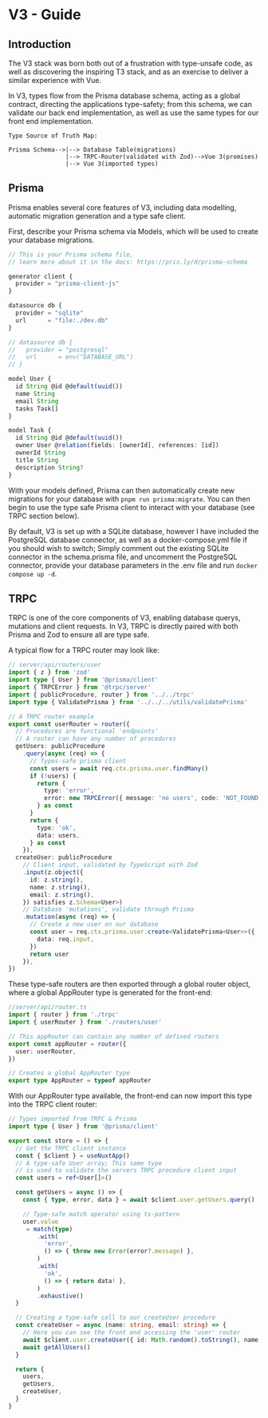 # V3 - Guide

## Introduction

The V3 stack was born both out of a frustration with type-unsafe code,
as well as discovering the inspiring T3 stack, and as an exercise to deliver a similar experience with Vue.

In V3, types flow from the Prisma database schema, acting as a global contract, directing the applications type-safety; from this schema, we can validate our back end implementation, as well as use the same types for our front end implementation.

```
Type Source of Truth Map:

Prisma Schema-->|--> Database Table(migrations)
                |--> TRPC-Router(validated with Zod)-->Vue 3(promises)
                |--> Vue 3(imported types)
```

## Prisma

Prisma enables several core features of V3, including data modelling, automatic
migration generation and a type safe client.

First, describe your Prisma schema via Models, which will be used to create your
database migrations. 


```typescript
// This is your Prisma schema file,
// learn more about it in the docs: https://pris.ly/d/prisma-schema

generator client {
  provider = "prisma-client-js"
}

datasource db {
  provider = "sqlite"
  url      = "file:./dev.db"
}

// datasource db {
//   provider = "postgresql"
//   url      = env("DATABASE_URL")
// }

model User {
  id String @id @default(uuid())
  name String
  email String
  tasks Task[]
}

model Task {
  id String @id @default(uuid())
  owner User @relation(fields: [ownerId], references: [id])
  ownerId String
  title String
  description String?
}
```

With your models defined, Prisma can then automatically create new migrations for your
database with `pnpm run prisma:migrate`. You can then begin to use the type safe Prisma
client to interact with your database (see TRPC section below).

By default, V3 is set up with a SQLite database, however I have included
the PostgreSQL database connector, as well as a docker-compose.yml file
if you should wish to switch; Simply comment out the existing SQLite
connector in the schema.prisma file, and uncomment the PostgreSQL connector, provide your database parameters in the .env file and run
`docker compose up -d`.


## TRPC

TRPC is one of the core components of V3, enabling database querys, mutations and client requests. In V3, TRPC is directly paired with both Prisma and Zod to ensure all are type safe.

A typical flow for a TRPC router may look like:

```typescript
// server/api/routers/user
import { z } from 'zod'
import type { User } from '@prisma/client'
import { TRPCError } from '@trpc/server'
import { publicProcedure, router } from '../../trpc'
import type { ValidatePrisma } from '../../../utils/validatePrisma'

// A TRPC router example
export const userRouter = router({
  // Procedures are functional 'endpoints'
  // A router can have any number of procedures
  getUsers: publicProcedure
    .query(async (req) => {
      // Types-safe prisma client
      const users = await req.ctx.prisma.user.findMany()
      if (!users) {
        return {
          type: 'error',
          error: new TRPCError({ message: 'no users', code: 'NOT_FOUND' }),
        } as const
      }
      return {
        type: 'ok',
        data: users,
      } as const
    }),
  createUser: publicProcedure
    // Client input, validated by TypeScript with Zod
    .input(z.object({
      id: z.string(),
      name: z.string(),
      email: z.string(),
    }) satisfies z.Schema<User>)
    // Database 'mutations', validate through Prisma
    .mutation(async (req) => {
      // Create a new user on our database
      const user = req.ctx.prisma.user.create<ValidatePrisma<User>>({
        data: req.input,
      })
      return user
    }),
})

```

These type-safe routers are then exported through a global router object, where a global AppRouter type is generated for the front-end:

```typescript
//server/api/router.ts
import { router } from './trpc'
import { userRouter } from './routers/user'

// This appRouter can contain any number of defined routers
export const appRouter = router({
  user: userRouter,
})

// Creates a global AppRouter type
export type AppRouter = typeof appRouter
```
With our AppRouter type available, the front-end can now import this type
into the TRPC client router:

```typescript
// Types imported from TRPC & Prisma
import type { User } from '@prisma/client'

export const store = () => {
  // Get the TRPC client instance
  const { $client } = useNuxtApp()
  // A type-safe User array; This same type
  // is used to validate the servers TRPC procedure client input
  const users = ref<User[]>()

  const getUsers = async () => {
    const { type, error, data } = await $client.user.getUsers.query()

    // Type-safe match operator using ts-pattern
    user.value
     = match(type)
        .with(
          'error',
          () => { throw new Error(error?.message) },
        )
        .with(
          'ok',
          () => { return data! },
        )
        .exhaustive()
  }

  // Creating a type-safe call to our createUser procedure
  const createUser = async (name: string, email: string) => {
    // Here you can see the front end accessing the 'user' router
    await $client.user.createUser({ id: Math.random().toString(), name, email })
    await getAllUsers()
  }

  return {
    users,
    getUsers,
    createUser,
  }
}
```